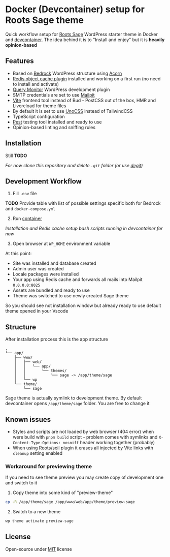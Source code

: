 # Docker (Devcontainer) setup for Roots Sage theme

Quick workflow setup for [Roots Sage](https://roots.io/sage/) WordPress starter theme in Docker and [devcontainer](https://code.visualstudio.com/docs/devcontainers/containers). The idea behind it is to "Install and enjoy" but it is **heavily opinion-based**

## Features

- Based on [Bedrock](https://roots.io/bedrock/) WordPress structure using [Acorn](https://roots.io/acorn/)
- [Redis object cache plugin](https://wordpress.org/plugins/redis-cache/) installed and working on a first run (no need to install and activate)
- [Query Monitor](https://querymonitor.com/) WordPress development plugin
- SMTP credentials are set to use [Mailpit](https://github.com/axllent/mailpit)
- [Vite](https://vitejs.dev/) frontend tool instead of Bud - PostCSS out of the box, HMR and Livereload for theme files
- By default it is set to use [UnoCSS](https://unocss.dev/) instead of TailwindCSS
- TypeScript configuration
- [Pest](https://pestphp.com/) testing tool installed and ready to use
- Opinion-based linting and sniffing rules

## Installation

Still **TODO**

*For now clone this repository and delete `.git` folder (or use [degit](https://github.com/Rich-Harris/degit))*

## Development Workflow

1. Fill `.env` file

**TODO** Provide table with list of possible settings specific both for Bedrock and `docker-compose.yml` 

2. Run [container](https://code.visualstudio.com/docs/devcontainers/containers)

*Installation and Redis cache setup bash scripts running in devcontainer for now*

3. Open browser at `WP_HOME` environment variable

At this point:

- Site was installed and database created
- Admin user was created
- Locale packages were installed
- Your app using Redis cache and forwards all mails into Mailpit `0.0.0.0:8025`
- Assets are bundled and ready to use
- Theme was switched to use newly created Sage theme

So you should see not installation window but already ready to use default theme opened in your Vscode

## Structure

After installation process this is the app structure

```
.
└── app/
    ├── www/
    │   ├── web/
    │   │   └── app/
    │   │       └── themes/
    │   │           └── sage -> /app/theme/sage
    │   └── wp
    └── theme/
        └── sage
```

Sage theme is actually symlink to development theme. By default devcontainer opens `/app/theme/sage` folder. You are free to change it

## Known issues

- Styles and scripts are not loaded by web browser (404 error) when were build with `pnpm build` script - problem comes with symlinks and `X-Content-Type-Options: nosniff` header working together (probably)
- When using [Roots/soil](https://github.com/roots/soil) plugin it erases all injected by Vite links with `cleanup` setting enabled

### Workaround for previewing theme

If you need to see theme preview you may create copy of development one and switch to it

1. Copy theme into some kind of "preview-theme"

```sh
cp -R /app/theme/sage /app/www/web/app/theme/preview-sage
```

2. Switch to a new theme

```sh
wp theme activate preview-sage
```

## License

Open-source under [MIT](LICENSE) license
